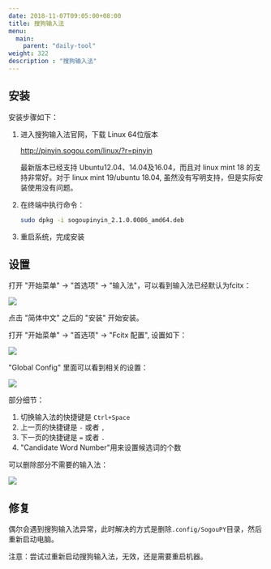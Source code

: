 ```yaml
---
date: 2018-11-07T09:05:00+08:00
title: 搜狗输入法
menu:
  main:
    parent: "daily-tool"
weight: 322
description : "搜狗输入法"
---
```



## 安装

安装步骤如下：

1. 进入搜狗输入法官网，下载 Linux 64位版本

	http://pinyin.sogou.com/linux/?r=pinyin

	最新版本已经支持 Ubuntu12.04、14.04及16.04，而且对 linux mint 18 的支持非常好。对于 linux mint 19/ubuntu 18.04, 虽然没有写明支持，但是实际安装使用没有问题。

2. 在终端中执行命令：

	```bash
	sudo dpkg -i sogoupinyin_2.1.0.0086_amd64.deb
   ```

3. 重启系统，完成安装


## 设置

打开 "开始菜单" -> "首选项" -> "输入法"，可以看到输入法已经默认为fcitx：

![](images/fcitx.jpg)

点击 "简体中文" 之后的 "安装" 开始安装。

打开 "开始菜单" -> "首选项" -> "Fcitx 配置", 设置如下：

![](images/fcitx-2.jpg)

"Global Config" 里面可以看到相关的设置：

![](images/fcitx-3.jpg)

部分细节：

1. 切换输入法的快捷键是 `Ctrl+Space`
2. 上一页的快捷键是 `-` 或者 `,`
3. 下一页的快捷键是 `=` 或者 `.`
4. "Candidate Word Number"用来设置候选词的个数

可以删除部分不需要的输入法：

![](images/fcitx-4.jpg)

## 修复

偶尔会遇到搜狗输入法异常，此时解决的方式是删除`.config/SogouPY`目录，然后重新启动电脑。

注意：尝试过重新启动搜狗输入法，无效，还是需要重启机器。

##### 